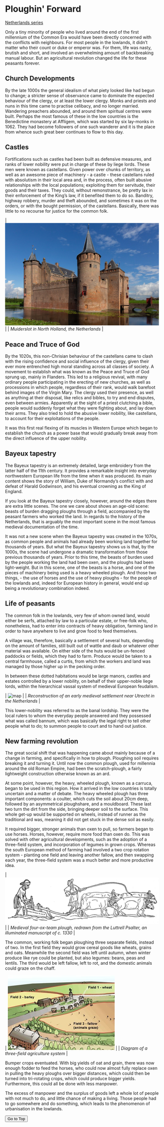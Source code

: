 # Ploughin' Forward

[Netherlands series](nl)

Only a tiny minority of people who lived around the end of the first millennium of the Common Era would have been directly concerned with the conflicts with neighbours. For most people in the lowlands, it didn’t matter who their count or duke or emperor was. For them, life was nasty, brutish and short, and involved an overwhelming amount of backbreaking manual labour. But an agricultural revolution changed the life for these peasants forever.

## Church Developments

By the late 1000s the general idealism of what piety looked like had begun to change; a stricter sense of observance came to dominate the expected behaviour of the clergy, or at least the lower clergy. Monks and priests and nuns in this time came to practise celibacy, and no longer married. Wandering preachers abounded, and around them spiritual centres were built. Perhaps the most famous of these in the low countries is the Benedictine monastery at Affligem, which was started by six lay-monks in 1062. They had become followers of one such wanderer and it is the place from whence such great beer continues to flow to this day.

## Castles

Fortifications such as castles had been built as defensive measures, and ranks of lower nobility were put in charge of these by liege lords. These men were known as castellans. Given power over chunks of territory, as well as an awesome piece of machinery - a castle - these castellans ruled with absolutism in their local area and, in the process, often built abusive relationships with the local populations; exploiting them for servitude, their goods and their taxes. They could, without remonstrance, be pretty lax in their enforcement of the King’s law, if it benefited them to do so. Banditry, highway robbery, murder and theft abounded, and sometimes it was on the orders, or with the bought permission, of the castellans. Basically, there was little to no recourse for justice for the common folk.

| ![map](images/muiderslot.jpeg) |
| *Muiderslot in North Holland, the Netherlands* |

## Peace and Truce of God

By the 1020s, this non-Chrisian behaviour of the castellans came to clash with the rising confidence and social influence of the clergy, given their ever more entrenched high moral standing across all classes of society. A movement to establish what was known as the Peace and Truce of God sprung up, mainly in Flanders. This led to a religious revival, with many ordinary people participating in the erecting of new churches, as well as processions in which people, regardless of their rank, would walk barefoot behind images of the Virgin Mary.  The clergy used their presence, as well as anything at their disposal, like relics and bibles, to try and end disputes, even between armies. Apparently at the sight of a priest clutching a bible, people would suddenly forget what they were fighting about, and lay down their arms. They also tried to hold the abusive lower nobility, like castellans, to account for their exploitations of the people.

It was this first real flexing of its muscles in Western Europe which began to establish the church as a power base that would gradually break away from the direct influence of the upper nobility. 

## Bayeux tapestry

The Bayeux tapestry is an extremely detailed, large embroidery from the latter half of the 11th century. It provides a remarkable insight into everyday northwestern European life from the time when it was produced. Its main content shows the story of William, Duke of Normandy’s conflict with and defeat of Harald Godwinson, and his eventual crowning as the King of England.

If you look at the Bayeux tapestry closely, however, around the edges there are extra little scenes. The one we care about shows an age-old scene: beasts of burden dragging ploughs through a field, accompanied by the peasant farmers who worked the land. In regards to the history of the Netherlands, that is arguably the most important scene in the most famous medieval documentation of the time.

It was not a new scene when the Bayeux tapestry was created in the 1070s, as common people and animals had already been working land together for thousands of years. But what the Bayeux tapestry shows us is that, by the 1000s, the scene had undergone a dramatic transformation from those previous thousands of years. Prior to this time, the beasts of burden used by the people working the land had been oxen, and the ploughs had been light-weight. But in this scene, one of the beasts is a horse, and one of the pieces of machinery being used is a heavy wheeled plough. And those two things, - the use of horses and the use of heavy ploughs - for the people of the lowlands and, indeed for European history in general, would end up being a revolutionary combination indeed.

## Life of peasants

The common folk in the lowlands, very few of whom owned land, would either be serfs, attached by law to a particular estate, or free-folk who, nonetheless, had to enter into contracts of heavy obligation, farming land in order to have anywhere to live and grow food to feed themselves.

A village was, therefore, basically a settlement of several huts, depending on the amount of families, still built out of wattle and daub or whatever other material was available. On either side of the huts would be un-fenced paddocks or fields, which they had to farm. Produce would be taken to a central farmhouse, called a curtis, from which the workers and land was managed by those higher up in the pecking order.

In between these dotted habitations would be large manors, castles and estates controlled by a lower nobility, on behalf of their upper-noble liege lords, within the hierarchical vassal system of medieval European feudalism.

| ![map](images/dorprivier.jpeg) |
| *Reconstruction of an early medieval settlement near Utrecht in the Netherlands* |

This lower-nobility was referred to as the banal lordship. They were the local rulers to whom the everyday people answered and they possessed what was called bannum, which was basically the legal right to tell other people what to do; to summon people to court and to hand out justice.

## New farming revolution

The great social shift that was happening came about mainly because of a change in farming, and specifically in how to plough. Ploughing soil requires breaking it and turning it. Until now the common plough, used for millennia around the old Roman Empire, had been the scratch-plough, a fairly lightweight construction otherwise known as an ard.

At some point, however, the heavy, wheeled plough, known as a carruca, began to be used in this region. How it arrived in the low countries is totally uncertain and a matter of debate. The heavy wheeled plough has three important components: a coulter, which cuts the soil about 20cm deep, followed by an asymmetrical ploughshare, and a mouldboard. These last two turn the dirt from the side, bringing deeper soil to the surface. This whole get-up would be supported on wheels, instead of runner as the traditional ard was, meaning it did not get stuck in the dense soil as easily.

It required bigger, stronger animals than oxen to pull, so farmers began to use horses. Horses, however, require more food than oxen do. This was solved with other agricultural developments, such as the adoption of a three-field system, and incorporation of legumes in grown crops. Whereas the south European method of farming had involved a two crop rotation system - planting one field and leaving another fallow, and then swapping each year, the three-field system was a much better and more productive idea.

| ![map](images/Medievalplowingwoodcut.jpeg) |
| *Medieval four-ox-team plough, redrawn from the Luttrell Psalter, an illuminated manuscript of c. 1330* |

The common, working folk began ploughing three separate fields, instead of two. In the first field they would grow cereal goods like wheats, grains and oats. Meanwhile the second field was left until autumn, when winter produce like rye could be planted, but also legumes: beans, peas and lentils. The third would be left fallow, left to rot, and the domestic animals could graze on the chaff.

| ![map](images/threefields.jpg) |
| *Diagram of a three-field agriculture system* |

Bumper crops eventuated. With big yields of oat and grain, there was now enough fodder to feed the horses, who could now almost fully replace oxen in pulling the heavy ploughs over bigger distances, which could then be turned into tri-rotating crops, which could produce bigger yields. Furthermore, this could all be done with less manpower.

The excess of manpower and the surplus of goods left a whole lot of people with not much to do, and little chance of making a living. Those people had to go somewhere and do something, which leads to the phenomenon of urbanisation in the lowlands.

<button onclick="window.scrollTo(0, 0);">Go to Top</button>
